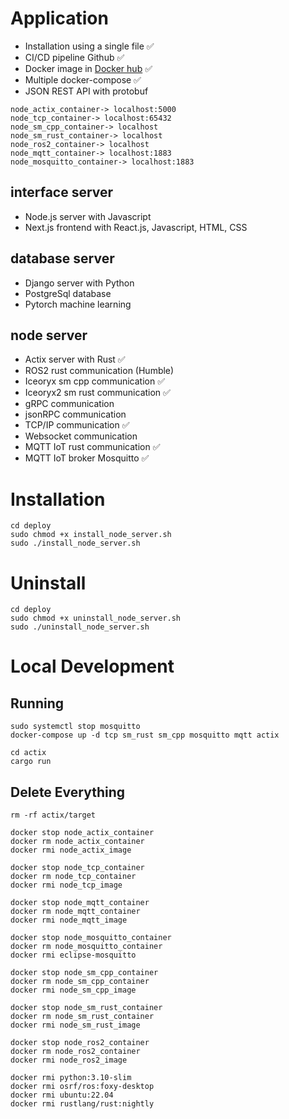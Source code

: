 # Application
- Installation using a single file ✅
- CI/CD pipeline Github ✅
- Docker image in [Docker hub](https://hub.docker.com/repositories/lp02781) ✅
- Multiple docker-compose ✅
- JSON REST API with protobuf

```
node_actix_container-> localhost:5000
node_tcp_container-> localhost:65432
node_sm_cpp_container-> localhost
node_sm_rust_container-> localhost
node_ros2_container-> localhost
node_mqtt_container-> localhost:1883
node_mosquitto_container-> localhost:1883
```

## interface server
- Node.js server with Javascript
- Next.js frontend with React.js, Javascript, HTML, CSS 

## database server
- Django server with Python
- PostgreSql database
- Pytorch machine learning

## node server
- Actix server with Rust ✅
- ROS2 rust communication (Humble)
- Iceoryx sm cpp communication ✅
- Iceoryx2 sm rust communication ✅
- gRPC communication
- jsonRPC communication
- TCP/IP communication ✅
- Websocket communication
- MQTT IoT rust communication ✅
- MQTT IoT broker Mosquitto ✅

# Installation
```
cd deploy
sudo chmod +x install_node_server.sh
sudo ./install_node_server.sh
```

# Uninstall
```
cd deploy
sudo chmod +x uninstall_node_server.sh
sudo ./uninstall_node_server.sh
```

# Local Development

## Running 
```
sudo systemctl stop mosquitto
docker-compose up -d tcp sm_rust sm_cpp mosquitto mqtt actix 
```

```
cd actix
cargo run
```

## Delete Everything
```
rm -rf actix/target  

docker stop node_actix_container
docker rm node_actix_container
docker rmi node_actix_image

docker stop node_tcp_container
docker rm node_tcp_container
docker rmi node_tcp_image

docker stop node_mqtt_container
docker rm node_mqtt_container
docker rmi node_mqtt_image

docker stop node_mosquitto_container
docker rm node_mosquitto_container
docker rmi eclipse-mosquitto

docker stop node_sm_cpp_container
docker rm node_sm_cpp_container
docker rmi node_sm_cpp_image

docker stop node_sm_rust_container
docker rm node_sm_rust_container
docker rmi node_sm_rust_image

docker stop node_ros2_container
docker rm node_ros2_container
docker rmi node_ros2_image

docker rmi python:3.10-slim 
docker rmi osrf/ros:foxy-desktop 
docker rmi ubuntu:22.04 
docker rmi rustlang/rust:nightly
```

